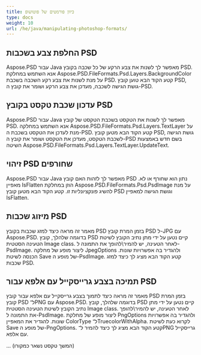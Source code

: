 ```yaml
---
title: כיוון פורמטים של פוטושופ
type: docs
weight: 10
url: /he/java/manipulating-photoshop-formats/
---
```


## **החלפת צבע בשכבות PSD**
Aspose.PSD עבור Java מאפשר לך לשנות את צבע הרקע של כל שכבה בקובץ PSD. אנא השתמש במחלקת Aspose.PSD.FileFormats.Psd.Layers.BackgroundColor על מנת לשנות את צבע רקע השכבה בשכבת PSD. קטע הקוד הבא טוען קובץ PSD, גושת הגישה לשכבה, מעדכן את צבע הרקע ושומר את קובץ ה-PSD.

## **עדכון שכבת טקסט בקובץ PSD**
Aspose.PSD עבור Java מאפשר לך לשנות את הטקסט בשכבת הטקסט של קובץ PSD. אנא השתמש במחלקה Aspose.PSD.FileFormats.Psd.Layers.TextLayer על מנת לעדכן את הטקסט בשכבת ה-PSD. קטע הקוד הבא מטען קובץ PSD, גושת הגישה לשכבת הטקסט, מעדכן את הטקסט ושומר את קובץ ה-PSD בשם חדש באמצעות השיטה Aspose.PSD.FileFormats.Psd.Layers.TextLayer.UpdateText.

## **זיהוי PSD שחורפים**
Aspose.PSD עבור Java מאפשר לך לזהות האם קובץ PSD נתון הוא שחורף או לא. מאפיין IsFlatten הוזן במחלקת Aspose.PSD.FileFormats.Psd.PsdImage על מנת להשיג פונקציונליות זו. קטע הקוד הבא מטען קובץ PSD וגושת הגישה למאפיין IsFlatten.

## **מיזוג שכבות PSD**
מאמר זה מראה כיצד למזג שכבות בקובץ PSD בזמן המרת קובץ PSD ל-JPG עם Aspose.PSD. בדוגמה שלהלך, קובץ PSD קיים נטען על ידי מתן נתיב הקובץ לשיטת הטעינה הסטטית Image class. לאחר הטעינה, יש להמיר\להופך את התמונה ל-PsdImage. ליצור מופע של מחלקה JpegOptions ולהגדיר בה אפשרויות שונות. הכנסה לשיטת Save של מופע ה-PsdImage. קטע הקוד הבא מציג לך כיצד למזג שכבות PSD.

## **תמיכה בצבע גרייסקייל עם אלפא עבור PSD**
מאמר זה מראה כיצד לתמוך בצבע גרייסקייל עם אלפא עבור קובץ PSD בזמן המרת קובץ PSD ל־PNG עם Aspose.PSD. בדוגמה שלהלך, קובץ PSD קיים נטען על ידי מתן נתיב הקובץ לשיטת הטעינה הסטטית Image class. לאחר הטעינה, יש להמיר\להופך את התמונה ל-PsdImage. ליצור מופע של מחלקת PngOptions ולהגדיר בה אפשרויות שונות. להגדיר את המאפיין ColorType ל־TruecolorWithAlpha. לקרוא כעת לשיטת Save של מופע ה-PngOptions. קטע הקוד הבא מציג לך כיצד להמיר ל־PNG גרייסקייל עם אלפא.

... (המשך טקסט נשאר כמקורו)